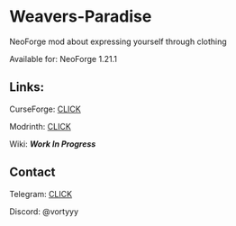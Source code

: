 # Weavers-Paradise
NeoForge mod about expressing yourself through clothing

Available for: NeoForge 1.21.1

## Links:
CurseForge: [CLICK](https://www.curseforge.com/minecraft/mc-mods/weavers-paradise)

Modrinth: [CLICK](https://modrinth.com/project/weavers-paradise)

Wiki: ***Work In Progress***

## Contact

Telegram: [CLICK](https://t.me/vortianskii)

Discord: @vortyyy
